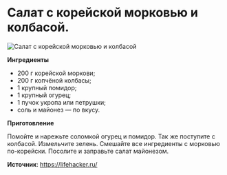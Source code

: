 # Салат с корейской морковью и колбасой.

![Салат с корейской морковью и колбасой](/images/Kulinar/Salad/salat-kormor-kolbas.jpg 'Салат с корейской морковью и колбасой')

**Ингредиенты**

- 200 г корейской моркови;
- 200 г копчёной колбасы;
- 1 крупный помидор;
- 1 крупный огурец;
- 1 пучок укропа или петрушки;
- соль и майонез — по вкусу.

**Приготовление**

Помойте и нарежьте соломкой огурец и помидор. Так же поступите с колбасой. Измельчите зелень. Смешайте все ингредиенты с морковью по-корейски. Посолите и заправьте салат майонезом.

**Источник**: https://lifehacker.ru/
